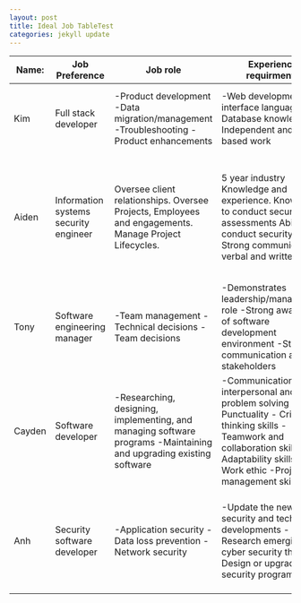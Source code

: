 ```yaml
---
layout: post
title: Ideal Job TableTest
categories: jekyll update
---
```


| Name:  | Job Preference  | Job role  | Experience requirments  | Common elements  | Unique?  | Career plan similarities/differences  |
|---|---|---|---|---|---|---|
| Kim  | Full stack developer  | -Product development -Data migration/management -Troubleshooting -Product enhancements | -Web development and interface languages -Database knowledge -Independent and team-based work  | Communication and teamwork, time management  | Web development and interface languages (eg. HTML, CSS)  | Similar: Communication, proven independent and team-based work Different: Experience using web development languages  |
| Aiden  | Information systems security engineer | Oversee client relationships. Oversee Projects, Employees and engagements. Manage Project Lifecycles.  | 5 year industry Knowledge and experience. Know how to conduct security assessments Ability to conduct security audits Strong communication verbal and written.  | Communication requirements Project management skills Technical Knowledge based on information systems.  | Ability to conduct security audits Knowledge on information security standards or governance frameworks  | Similar: Management roles that require strong communication skills. Different: Knowledge of overall information systems governance frameworks and standards.  |
| Tony  | Software engineering manager  | -Team management -Technical decisions -Team decisions  | -Demonstrates  leadership/management role -Strong awareness of software development environment -Strong communication across stakeholders  | Communication & Teamwork skills  | Management & Decision making  | Similar: Communication role and effective teamwork skills Different: Management knowledge  |
| Cayden  | Software developer  | -Researching, designing, implementing, and managing software programs -Maintaining and upgrading existing software  | -Communication, interpersonal and problem solving skills -Punctuality - Critical thinking skills -Teamwork and collaboration skills -Adaptability skills -Work ethic -Project management skills | -Communication -Teamwork and collaboration -Project management  | -Critical thinking -maintaining and upgrading existing software  | Similar: Communication and teamwork Different: Managing software programs and critical thinking/analytical skills  |
| Anh  | Security software developer  | -Application security -Data loss prevention -Network security  | -Update the newest security and technology developments -Research emerging cyber security threats -Design or upgrade security programs  | -Have knowledge of programming languages -Communication skills and teamwork -Knowledge expertise  | -Knowledge of Security Across Various Platforms -Firewall administration  | Similar: Communication, teamwork and problem solving skills Different: Knowledge about security tools and programs  |
